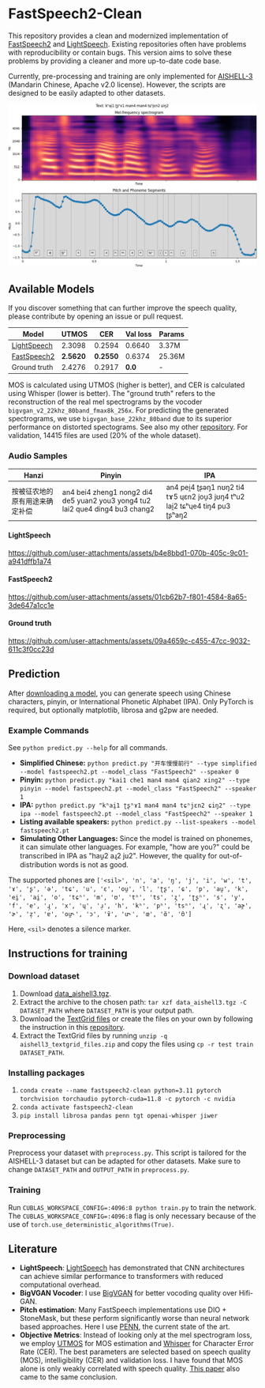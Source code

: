 # FastSpeech2-Clean

This repository provides a clean and modernized implementation of [FastSpeech2](https://arxiv.org/abs/2006.04558) and [LightSpeech](https://arxiv.org/abs/2102.04040). Existing repositories often have problems with reproducibility or contain bugs. This version aims to solve these problems by providing a cleaner and more up-to-date code base.

Currently, pre-processing and training are only implemented for [AISHELL-3](https://www.openslr.org/93/) (Mandarin Chinese, Apache v2.0 license). However, the scripts are designed to be easily adapted to other datasets.

![Alt text](example.jpg?raw=true)

## Available Models

If you discover something that can further improve the speech quality, please contribute by opening an issue or pull request.

| Model        | UTMOS  | CER    | Val loss | Params |
|--------------|--------|--------|----------|--------|
| [LightSpeech](https://github.com/lars76/fastspeech2-clean/releases/download/models/lightspeech.pt)  | 2.3098 | 0.2594 | 0.6640   | 3.37M  |
| [FastSpeech2](https://github.com/lars76/fastspeech2-clean/releases/download/models/fastspeech2.pt)  | **2.5620** | **0.2550** | 0.6374   | 25.36M |
| Ground truth | 2.4276 | 0.2917 | **0.0**      |   -    |

MOS is calculated using UTMOS (higher is better), and CER is calculated using Whisper (lower is better). The "ground truth" refers to the reconstruction of the real mel spectrograms by the vocoder `bigvgan_v2_22khz_80band_fmax8k_256x`. For predicting the generated spectrograms, we use `bigvgan_base_22khz_80band` due to its superior performance on distorted spectograms. See also my other [repository](https://github.com/lars76/bigvgan-mirror/). For validation, 14415 files are used (20% of the whole dataset).

### Audio Samples

| **Hanzi**                          | **Pinyin**                                                | **IPA**                                             |
|------------------------------------|-----------------------------------------------------------|-----------------------------------------------------|
| 按被征农地的原有用途来确定补偿         | an4 bei4 zheng1 nong2 di4 de5 yuan2 you3 yong4 tu2 lai2 que4 ding4 bu3 chang2 | an4 pei̯4 ʈʂəŋ1 nʊŋ2 ti4 tɤ5 ɥɛn2 jou̯3 jʊŋ4 tʰu2 lai̯2 tɕʰɥe4 tiŋ4 pu3 ʈʂʰaŋ2 |


#### LightSpeech

https://github.com/user-attachments/assets/b4e8bbd1-070b-405c-9c01-a941dffb1a74

#### FastSpeech2

https://github.com/user-attachments/assets/01cb62b7-f801-4584-8a65-3de647a1cc1e

#### Ground truth

https://github.com/user-attachments/assets/09a4659c-c455-47cc-9032-611c3f0cc23d

## Prediction

After [downloading a model](https://github.com/lars76/fastspeech2-clean/releases), you can generate speech using Chinese characters, pinyin, or International Phonetic Alphabet (IPA). Only PyTorch is required, but optionally matplotlib, librosa and g2pw are needed.

### Example Commands

See `python predict.py --help` for all commands.

- **Simplified Chinese:** `python predict.py "开车慢慢前行" --type simplified --model fastspeech2.pt --model_class "FastSpeech2" --speaker 0`
- **Pinyin:** `python predict.py "kai1 che1 man4 man4 qian2 xing2" --type pinyin --model fastspeech2.pt --model_class "FastSpeech2" --speaker 1`
- **IPA:** `python predict.py "kʰai̯1 ʈʂʰɤ1 man4 man4 tɕʰjɛn2 ɕiŋ2" --type ipa --model fastspeech2.pt --model_class "FastSpeech2" --speaker 1`
- **Listing available speakers:** `python predict.py --list-speakers --model fastspeech2.pt`
- **Simulating Other Languages:** Since the model is trained on phonemes, it can simulate other languages. For example, "how are you?" could be transcribed in IPA as "hau̯2 aɻ2 ju2". However, the quality for out-of-distribution words is not as good.

The supported phones are `['<sil>', 'n', 'a', 'ŋ', 'j', 'i', 'w', 't', 'ɤ', 'ʂ', 'ə', 'tɕ', 'u', 'ɛ', 'ou̯', 'l', 'ʈʂ', 'ɕ', 'p', 'au̯', 'k', 'ei̯', 'ai̯', 'o', 'tɕʰ', 'm', 'ʊ', 'tʰ', 'ts', 'ʐ̩', 'ʈʂʰ', 's', 'y', 'f', 'e', 'ɻ̩', 'x', 'ɥ', 'ɹ̩', 'h', 'kʰ', 'pʰ', 'tsʰ', 'ɻ', 'ʐ', 'aɚ̯', 'ɚ', 'z̩', 'ɐ', 'ou̯˞', 'ɔ', 'ɤ̃', 'u˞', 'œ', 'ɑ̃', 'ʊ̃']`

Here, `<sil>` denotes a silence marker.

## Instructions for training

### Download dataset

1. Download [data_aishell3.tgz](https://www.openslr.org/93/). 
2. Extract the archive to the chosen path: `tar xzf data_aishell3.tgz -C DATASET_PATH` where `DATASET_PATH` is your output path.
3. Download the [TextGrid files](https://github.com/lars76/forced-alignment-aishell/releases/download/textgrid_files/aishell3_textgrid_files.zip) or create the files on your own by following the instruction in this [repository](https://github.com/lars76/forced-alignment-chinese).
4. Extract the TextGrid files by running `unzip -q aishell3_textgrid_files.zip` and copy the files using `cp -r test train DATASET_PATH`.

### Installing packages

1. `conda create --name fastspeech2-clean python=3.11 pytorch torchvision torchaudio pytorch-cuda=11.8 -c pytorch -c nvidia`
2. `conda activate fastspeech2-clean`
3. `pip install librosa pandas penn tgt openai-whisper jiwer`

### Preprocessing

Preprocess your dataset with `preprocess.py`. This script is tailored for the AISHELL-3 dataset but can be adapted for other datasets. Make sure to change `DATASET_PATH` and `OUTPUT_PATH` in `preprocess.py`.

### Training

Run `CUBLAS_WORKSPACE_CONFIG=:4096:8 python train.py` to train the network. The `CUBLAS_WORKSPACE_CONFIG=:4096:8` flag is only necessary because of the use of `torch.use_deterministic_algorithms(True)`.

## Literature

- **LightSpeech**: [LightSpeech](https://arxiv.org/abs/2102.04040) has demonstrated that CNN architectures can achieve similar performance to transformers with reduced computational overhead.
- **BigVGAN Vocoder**: I use [BigVGAN](https://arxiv.org/abs/2206.04658) for better vocoding quality over Hifi-GAN.
- **Pitch estimation**: Many FastSpeech implementations use DIO + StoneMask, but these perform significantly worse than neural network based approaches. Here I use [PENN](https://arxiv.org/pdf/2301.12258), the current state of the art.
- **Objective Metrics**: Instead of looking only at the mel spectrogram loss, we employ [UTMOS](https://arxiv.org/abs/2204.02152) for MOS estimation and [Whisper](https://arxiv.org/abs/2212.04356) for Character Error Rate (CER). The best parameters are selected based on speech quality (MOS), intelligibility (CER) and validation loss. I have found that MOS alone is only weakly correlated with speech quality. [This paper](https://www.arxiv.org/abs/2407.12707) also came to the same conclusion.

